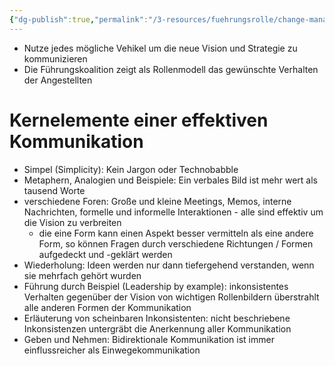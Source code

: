 ```yaml
---
{"dg-publish":true,"permalink":"/3-resources/fuehrungsrolle/change-management/change-management-nach-kotter/vision-und-aenderungsprozess-vermitteln/","created":"2024-05-26T15:27:07.544+02:00","updated":"2024-05-26T18:57:02.382+02:00"}
---
```




- Nutze jedes mögliche Vehikel um die neue Vision und Strategie zu kommunizieren
- Die Führungskoalition zeigt als Rollenmodell das gewünschte Verhalten der Angestellten

# Kernelemente einer effektiven Kommunikation

- Simpel (Simplicity): Kein Jargon oder Technobabble
- Metaphern, Analogien und Beispiele: Ein verbales Bild ist mehr wert als tausend Worte
- verschiedene Foren: Große und kleine Meetings, Memos, interne Nachrichten, formelle und informelle Interaktionen - alle sind effektiv um die Vision zu verbreiten
	- die eine Form kann einen Aspekt besser vermitteln als eine andere Form, so können Fragen durch verschiedene Richtungen / Formen aufgedeckt und -geklärt werden
- Wiederholung: Ideen werden nur dann tiefergehend verstanden, wenn sie mehrfach gehört wurden
- Führung durch Beispiel (Leadership by example): inkonsistentes Verhalten gegenüber der Vision von wichtigen Rollenbildern überstrahlt alle anderen Formen der Kommunikation
- Erläuterung von scheinbaren Inkonsistenten: nicht beschriebene Inkonsistenzen untergräbt die Anerkennung aller Kommunikation
- Geben und Nehmen: Bidirektionale Kommunikation ist immer einflussreicher als Einwegekommunikation